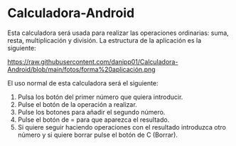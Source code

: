 # Calculadora-Android

Esta calculadora será usada para realizar las operaciones ordinarias: suma, resta, multiplicación y división.
La estructura de la aplicación es la siguiente: 

https://raw.githubusercontent.com/danipp01/Calculadora-Android/blob/main/fotos/forma%20aplicación.png

El uso normal de esta calculadora será el siguiente:
1. Pulsa los botón del primer número que quiera introducir.
2. Pulse el botón de la operación a realizar.
3. Pulse los botones para añadir el segundo número.
4. Pulse el botón de = para que aparezca el resultado.
5. Si quiere seguir haciendo operaciones con el resultado introduzca otro número y si quiere borrar pulse el botón de C (Borrar). 
